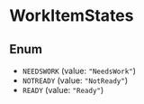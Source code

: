# WorkItemStates

## Enum

* `NEEDSWORK` (value: `"NeedsWork"`)
* `NOTREADY` (value: `"NotReady"`)
* `READY` (value: `"Ready"`)
